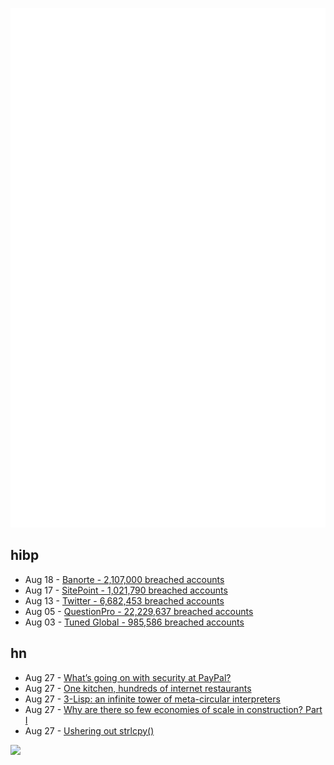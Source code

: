 ![Metrics](https://raw.githubusercontent.com/phixion/phixion/master/metrics.svg)

## hibp

<!--
for https://github.com/phixion/phixion/blob/main/.github/workflows/feeds.yml
-->
<!--START_SECTION:haveibeenpwnd-->
- Aug 18 - [Banorte - 2,107,000 breached accounts](https://haveibeenpwned.com/PwnedWebsites#Banorte)
- Aug 17 - [SitePoint - 1,021,790 breached accounts](https://haveibeenpwned.com/PwnedWebsites#SitePoint)
- Aug 13 - [Twitter - 6,682,453 breached accounts](https://haveibeenpwned.com/PwnedWebsites#Twitter)
- Aug 05 - [QuestionPro - 22,229,637 breached accounts](https://haveibeenpwned.com/PwnedWebsites#QuestionPro)
- Aug 03 - [Tuned Global - 985,586 breached accounts](https://haveibeenpwned.com/PwnedWebsites#TunedGlobal)
<!--END_SECTION:haveibeenpwnd-->

## hn

<!--
for https://github.com/phixion/phixion/blob/main/.github/workflows/feeds.yml
-->
<!--START_SECTION:hn-->
- Aug 27 - [What’s going on with security at PayPal?](https://christianvarga.com/whats-going-on-with-security-at-paypal/)
- Aug 27 - [One kitchen, hundreds of internet restaurants](https://peabee.substack.com/p/17-one-kitchen-hundreds-of-internet)
- Aug 27 - [3-Lisp: an infinite tower of meta-circular interpreters](http://www.cofault.com/2022/08/3-lisp-infinite-tower-of-meta-circular.html)
- Aug 27 - [Why are there so few economies of scale in construction? Part I](https://constructionphysics.substack.com/p/why-are-there-so-few-economies-of)
- Aug 27 - [Ushering out strlcpy()](https://lwn.net/SubscriberLink/905777/a6dba1b2ed54f04f/)
<!--END_SECTION:hn-->

<!--
for https://yhype.me
-->
![](https://hit.yhype.me/github/profile?user_id=13013670)
